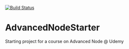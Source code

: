 [![Build Status](https://travis-ci.org/khmy2010/NodeCI.svg?branch=master)](https://travis-ci.org/khmy2010/NodeCI)

# AdvancedNodeStarter

Starting project for a course on Advanced Node @ Udemy
